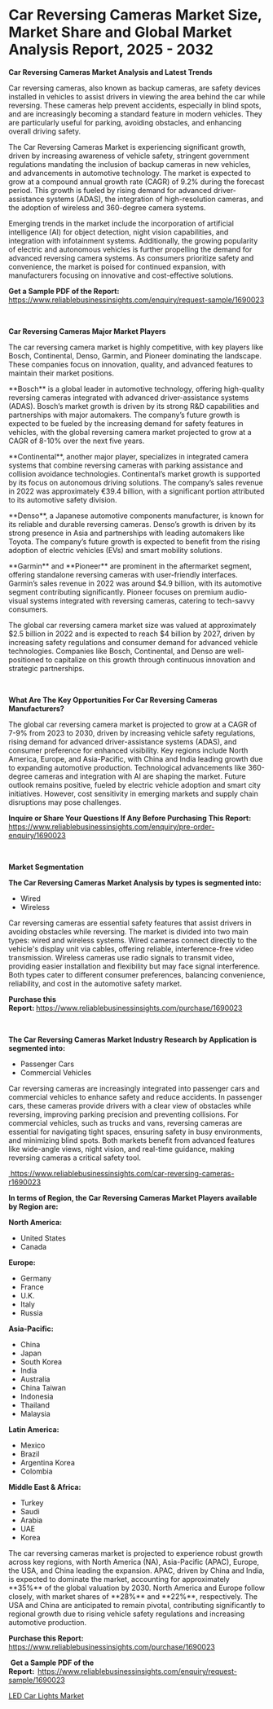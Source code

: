 <p><h1>Car Reversing Cameras Market Size, Market Share and Global Market Analysis Report, 2025 - 2032</h1></p><p><strong>Car Reversing Cameras Market Analysis and Latest Trends</strong></p>
<p><p>Car reversing cameras, also known as backup cameras, are safety devices installed in vehicles to assist drivers in viewing the area behind the car while reversing. These cameras help prevent accidents, especially in blind spots, and are increasingly becoming a standard feature in modern vehicles. They are particularly useful for parking, avoiding obstacles, and enhancing overall driving safety.</p><p>The Car Reversing Cameras Market is experiencing significant growth, driven by increasing awareness of vehicle safety, stringent government regulations mandating the inclusion of backup cameras in new vehicles, and advancements in automotive technology. The market is expected to grow at a compound annual growth rate (CAGR) of 9.2% during the forecast period. This growth is fueled by rising demand for advanced driver-assistance systems (ADAS), the integration of high-resolution cameras, and the adoption of wireless and 360-degree camera systems.</p><p>Emerging trends in the market include the incorporation of artificial intelligence (AI) for object detection, night vision capabilities, and integration with infotainment systems. Additionally, the growing popularity of electric and autonomous vehicles is further propelling the demand for advanced reversing camera systems. As consumers prioritize safety and convenience, the market is poised for continued expansion, with manufacturers focusing on innovative and cost-effective solutions.</p></p>
<p><strong>Get a Sample PDF of the Report:&nbsp;</strong> <a href="https://www.reliablebusinessinsights.com/enquiry/request-sample/1690023?utm_campaign=84&utm_medium=2&utm_source=Github&utm_content=ia&utm_term=22012025&utm_id=car-reversing-cameras">https://www.reliablebusinessinsights.com/enquiry/request-sample/1690023</a></p>
<p>&nbsp;</p>
<p><strong>Car Reversing Cameras Major Market Players</strong></p>
<p><p>The car reversing camera market is highly competitive, with key players like Bosch, Continental, Denso, Garmin, and Pioneer dominating the landscape. These companies focus on innovation, quality, and advanced features to maintain their market positions.</p><p>**Bosch** is a global leader in automotive technology, offering high-quality reversing cameras integrated with advanced driver-assistance systems (ADAS). Bosch’s market growth is driven by its strong R&D capabilities and partnerships with major automakers. The company’s future growth is expected to be fueled by the increasing demand for safety features in vehicles, with the global reversing camera market projected to grow at a CAGR of 8-10% over the next five years.</p><p>**Continental**, another major player, specializes in integrated camera systems that combine reversing cameras with parking assistance and collision avoidance technologies. Continental’s market growth is supported by its focus on autonomous driving solutions. The company’s sales revenue in 2022 was approximately €39.4 billion, with a significant portion attributed to its automotive safety division.</p><p>**Denso**, a Japanese automotive components manufacturer, is known for its reliable and durable reversing cameras. Denso’s growth is driven by its strong presence in Asia and partnerships with leading automakers like Toyota. The company’s future growth is expected to benefit from the rising adoption of electric vehicles (EVs) and smart mobility solutions.</p><p>**Garmin** and **Pioneer** are prominent in the aftermarket segment, offering standalone reversing cameras with user-friendly interfaces. Garmin’s sales revenue in 2022 was around $4.9 billion, with its automotive segment contributing significantly. Pioneer focuses on premium audio-visual systems integrated with reversing cameras, catering to tech-savvy consumers.</p><p>The global car reversing camera market size was valued at approximately $2.5 billion in 2022 and is expected to reach $4 billion by 2027, driven by increasing safety regulations and consumer demand for advanced vehicle technologies. Companies like Bosch, Continental, and Denso are well-positioned to capitalize on this growth through continuous innovation and strategic partnerships.</p></p>
<p>&nbsp;</p>
<p><strong>What Are The Key Opportunities For Car Reversing Cameras Manufacturers?</strong></p>
<p><p>The global car reversing camera market is projected to grow at a CAGR of 7-9% from 2023 to 2030, driven by increasing vehicle safety regulations, rising demand for advanced driver-assistance systems (ADAS), and consumer preference for enhanced visibility. Key regions include North America, Europe, and Asia-Pacific, with China and India leading growth due to expanding automotive production. Technological advancements like 360-degree cameras and integration with AI are shaping the market. Future outlook remains positive, fueled by electric vehicle adoption and smart city initiatives. However, cost sensitivity in emerging markets and supply chain disruptions may pose challenges.</p></p>
<p><strong>Inquire or Share Your Questions If Any Before Purchasing This Report:</strong> <a href="https://www.reliablebusinessinsights.com/enquiry/pre-order-enquiry/1690023?utm_campaign=84&utm_medium=2&utm_source=Github&utm_content=ia&utm_term=22012025&utm_id=car-reversing-cameras">https://www.reliablebusinessinsights.com/enquiry/pre-order-enquiry/1690023</a></p>
<p>&nbsp;</p>
<p><strong>Market Segmentation</strong></p>
<p><strong>The Car Reversing Cameras Market Analysis by types is segmented into:</strong></p>
<p><ul><li>Wired</li><li>Wireless</li></ul></p>
<p><p>Car reversing cameras are essential safety features that assist drivers in avoiding obstacles while reversing. The market is divided into two main types: wired and wireless systems. Wired cameras connect directly to the vehicle's display unit via cables, offering reliable, interference-free video transmission. Wireless cameras use radio signals to transmit video, providing easier installation and flexibility but may face signal interference. Both types cater to different consumer preferences, balancing convenience, reliability, and cost in the automotive safety market.</p></p>
<p><strong>Purchase this Report:&nbsp;</strong><a href="https://www.reliablebusinessinsights.com/purchase/1690023?utm_campaign=84&utm_medium=2&utm_source=Github&utm_content=ia&utm_term=22012025&utm_id=car-reversing-cameras">https://www.reliablebusinessinsights.com/purchase/1690023</a></p>
<p>&nbsp;</p>
<p><strong>The Car Reversing Cameras Market Industry Research by Application is segmented into:</strong></p>
<p><ul><li>Passenger Cars</li><li>Commercial Vehicles</li></ul></p>
<p><p>Car reversing cameras are increasingly integrated into passenger cars and commercial vehicles to enhance safety and reduce accidents. In passenger cars, these cameras provide drivers with a clear view of obstacles while reversing, improving parking precision and preventing collisions. For commercial vehicles, such as trucks and vans, reversing cameras are essential for navigating tight spaces, ensuring safety in busy environments, and minimizing blind spots. Both markets benefit from advanced features like wide-angle views, night vision, and real-time guidance, making reversing cameras a critical safety tool.</p></p>
<p><a href="https://www.reliablebusinessinsights.com/car-reversing-cameras-r1690023?utm_campaign=84&utm_medium=2&utm_source=Github&utm_content=ia&utm_term=22012025&utm_id=car-reversing-cameras">&nbsp;https://www.reliablebusinessinsights.com/car-reversing-cameras-r1690023</a></p>
<p><strong>In terms of Region, the Car Reversing Cameras Market Players available by Region are:</strong></p>
<p>
    <p> <strong> North America: </strong>
        <ul>
            <li>United States</li>
            <li>Canada</li>
        </ul>
        </p> 
    <p> <strong> Europe: </strong>
        <ul>
            <li>Germany</li>
            <li>France</li>
            <li>U.K.</li>
            <li>Italy</li>
            <li>Russia</li>
        </ul>
        </p> 
    <p> <strong> Asia-Pacific: </strong>
        <ul>
            <li>China</li>
            <li>Japan</li>
            <li>South Korea</li>
            <li>India</li>
            <li>Australia</li>
            <li>China Taiwan</li>
            <li>Indonesia</li>
            <li>Thailand</li>
            <li>Malaysia</li>
        </ul>
        </p> 
    <p> <strong> Latin America: </strong>
        <ul>
            <li>Mexico</li>
            <li>Brazil</li>
            <li>Argentina Korea</li>
            <li>Colombia</li>
        </ul>
        </p> 
    <p> <strong> Middle East & Africa: </strong>
        <ul>
            <li>Turkey</li>
            <li>Saudi</li>
            <li>Arabia</li>
            <li>UAE</li>
            <li>Korea</li>
        </ul>
    </p>
    </p>
<p><p>The car reversing cameras market is projected to experience robust growth across key regions, with North America (NA), Asia-Pacific (APAC), Europe, the USA, and China leading the expansion. APAC, driven by China and India, is expected to dominate the market, accounting for approximately **35%** of the global valuation by 2030. North America and Europe follow closely, with market shares of **28%** and **22%**, respectively. The USA and China are anticipated to remain pivotal, contributing significantly to regional growth due to rising vehicle safety regulations and increasing automotive production.</p></p>
<p><strong>Purchase this Report: </strong><a href="https://www.reliablebusinessinsights.com/purchase/1690023?utm_campaign=84&utm_medium=2&utm_source=Github&utm_content=ia&utm_term=22012025&utm_id=car-reversing-cameras">https://www.reliablebusinessinsights.com/purchase/1690023</a></p>
<p>&nbsp;<strong>Get a Sample PDF of the Report:&nbsp;&nbsp;</strong><a href="https://www.reliablebusinessinsights.com/enquiry/request-sample/1690023?utm_campaign=84&utm_medium=2&utm_source=Github&utm_content=ia&utm_term=22012025&utm_id=car-reversing-cameras">https://www.reliablebusinessinsights.com/enquiry/request-sample/1690023</a></p>
<p><strong></strong></p>
<p><p><a href="https://github.com/reitalippman962/Market-Research-Report-List-1/blob/main/led-car-lights-market.md?utm_campaign=84&utm_medium=2&utm_source=Github&utm_content=ia&utm_term=22012025&utm_id=car-reversing-cameras">LED Car Lights Market</a></p></p>